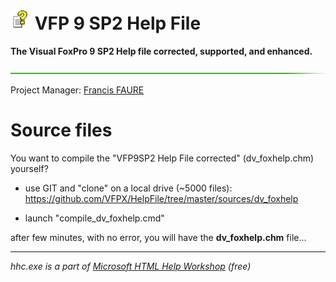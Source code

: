 # ![](images/microsoft-html-help32.png) VFP 9 SP2 Help File
**The Visual FoxPro 9 SP2 Help file corrected, supported, and enhanced.**

![](images/hr-g.png)

Project Manager: [Francis FAURE](https://github.com/FrancisFaure)


# Source files

You want to compile the "VFP9SP2 Help File corrected" (dv_foxhelp.chm) yourself?

* use GIT and "clone" on a local drive (~5000 files): 
https://github.com/VFPX/HelpFile/tree/master/sources/dv_foxhelp

* launch "compile_dv_foxhelp.cmd"

after few minutes, with no error, you will have the **dv_foxhelp.chm** file...

----------

_hhc.exe is a part of [Microsoft HTML Help Workshop](https://www.microsoft.com/en-us/download/details.aspx?id=21138) (free)_